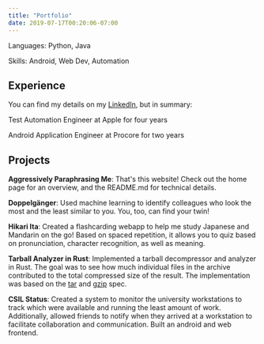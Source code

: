```yaml
---
title: "Portfolio"
date: 2019-07-17T00:20:06-07:00
---
```


Languages: Python, Java

Skills: Android, Web Dev, Automation

## Experience

You can find my details on my [LinkedIn](https://www.linkedin.com/in/nguyenm605/), but in summary:

Test Automation Engineer at Apple for four years

Android Application Engineer at Procore for two years

## Projects

**Aggressively Paraphrasing Me**: That's this website!  Check out the home page for an overview, and the README.md for technical details.

**Doppelgänger**: Used machine learning to identify colleagues who look the most and the least similar to you.  You, too, can find your twin!

**Hikari Ita**: Created a flashcarding webapp to help me study Japanese and Mandarin on the go!  Based on spaced repetition, it allows you to quiz based on pronunciation, character recognition, as well as meaning.

**Tarball Analyzer in Rust**:  Implemented a tarball decompressor and analyzer in Rust.  The goal was to see how much individual files in the archive contributed to the total compressed size of the result.  The implementation was based on the [tar](https://www.gnu.org/software/tar/manual/html_node/Standard.html "Basic Tar Format") and [gzip](https://tools.ietf.org/html/rfc1952 "GZIP file format specification version 4.3") spec.

**CSIL Status**:  Created a system to monitor the university workstations to track which were available and running the least amount of work.  Additionally, allowed friends to notify when they arrived at a workstation to facilitate collaboration and communication.  Built an android and web frontend.
